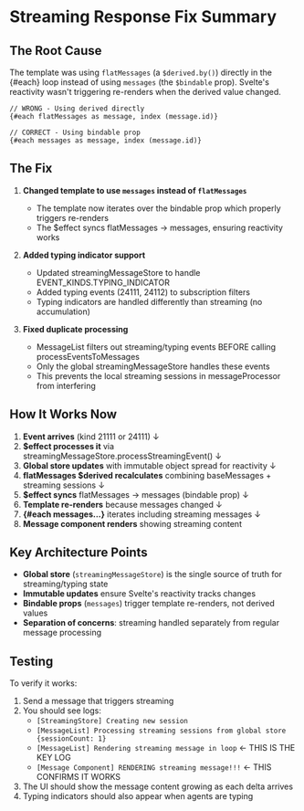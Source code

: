 # Streaming Response Fix Summary

## The Root Cause

The template was using `flatMessages` (a `$derived.by()`) directly in the {#each} loop instead of using `messages` (the `$bindable` prop). Svelte's reactivity wasn't triggering re-renders when the derived value changed.

```svelte
// WRONG - Using derived directly
{#each flatMessages as message, index (message.id)}

// CORRECT - Using bindable prop
{#each messages as message, index (message.id)}
```

## The Fix

1. **Changed template to use `messages` instead of `flatMessages`**
   - The template now iterates over the bindable prop which properly triggers re-renders
   - The $effect syncs flatMessages → messages, ensuring reactivity works

2. **Added typing indicator support**
   - Updated streamingMessageStore to handle EVENT_KINDS.TYPING_INDICATOR
   - Added typing events (24111, 24112) to subscription filters
   - Typing indicators are handled differently than streaming (no accumulation)

3. **Fixed duplicate processing**
   - MessageList filters out streaming/typing events BEFORE calling processEventsToMessages
   - Only the global streamingMessageStore handles these events
   - This prevents the local streaming sessions in messageProcessor from interfering

## How It Works Now

1. **Event arrives** (kind 21111 or 24111)
   ↓
2. **$effect processes it** via streamingMessageStore.processStreamingEvent()
   ↓
3. **Global store updates** with immutable object spread for reactivity
   ↓
4. **flatMessages $derived recalculates** combining baseMessages + streaming sessions
   ↓
5. **$effect syncs** flatMessages → messages (bindable prop)
   ↓
6. **Template re-renders** because messages changed
   ↓
7. **{#each messages...}** iterates including streaming messages
   ↓
8. **Message component renders** showing streaming content

## Key Architecture Points

- **Global store** (`streamingMessageStore`) is the single source of truth for streaming/typing state
- **Immutable updates** ensure Svelte's reactivity tracks changes
- **Bindable props** (`messages`) trigger template re-renders, not derived values
- **Separation of concerns**: streaming handled separately from regular message processing

## Testing

To verify it works:
1. Send a message that triggers streaming
2. You should see logs:
   - `[StreamingStore] Creating new session`
   - `[MessageList] Processing streaming sessions from global store {sessionCount: 1}`
   - `[MessageList] Rendering streaming message in loop` ← THIS IS THE KEY LOG
   - `[Message Component] RENDERING streaming message!!!` ← THIS CONFIRMS IT WORKS
3. The UI should show the message content growing as each delta arrives
4. Typing indicators should also appear when agents are typing